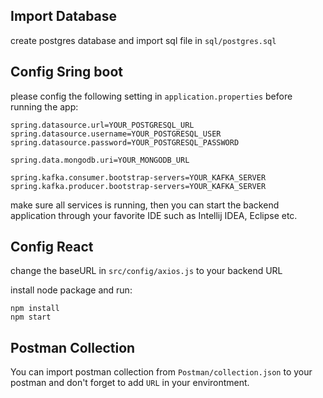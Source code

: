 ## Import Database

create postgres database and import sql file in `sql/postgres.sql`

## Config Sring boot

please config the following setting in `application.properties` before running the app:

```Shell
spring.datasource.url=YOUR_POSTGRESQL_URL
spring.datasource.username=YOUR_POSTGRESQL_USER
spring.datasource.password=YOUR_POSTGRESQL_PASSWORD

spring.data.mongodb.uri=YOUR_MONGODB_URL

spring.kafka.consumer.bootstrap-servers=YOUR_KAFKA_SERVER
spring.kafka.producer.bootstrap-servers=YOUR_KAFKA_SERVER
```

make sure all services is running, then you can start the backend application through your favorite IDE such as Intellij IDEA, Eclipse etc.

## Config React

change the baseURL in `src/config/axios.js` to your backend URL

install node package and run:

```Shell
npm install
npm start
```

## Postman Collection

You can import postman collection from `Postman/collection.json` to your postman and don't forget to add `URL` in your environtment.
